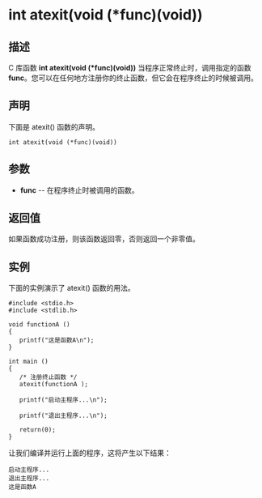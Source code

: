 # int atexit(void (*func)(void))

## 描述

C 库函数 **int atexit(void (\*func)(void))** 当程序正常终止时，调用指定的函数 **func**。您可以在任何地方注册你的终止函数，但它会在程序终止的时候被调用。

## 声明

下面是 atexit() 函数的声明。

```
int atexit(void (*func)(void))
```

## 参数

- **func** -- 在程序终止时被调用的函数。

## 返回值

如果函数成功注册，则该函数返回零，否则返回一个非零值。

## 实例

下面的实例演示了 atexit() 函数的用法。

```
#include <stdio.h>
#include <stdlib.h>

void functionA ()
{
   printf("这是函数A\n");
}

int main ()
{
   /* 注册终止函数 */
   atexit(functionA );
   
   printf("启动主程序...\n");

   printf("退出主程序...\n");

   return(0);
}
```

让我们编译并运行上面的程序，这将产生以下结果：

```
启动主程序...
退出主程序...
这是函数A
```